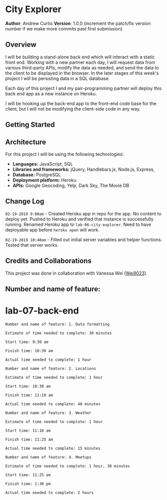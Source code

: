 # City Explorer

**Author**: Andrew Curtis
**Version**: 1.0.0 (increment the patch/fix version number if we make more commits past first submission)

## Overview

I will be building a stand-alone back end which will interact with a static front end. Working with a new partner each day, I will request data from various third-party APIs, modify the data as needed, and send the data to the client to be displayed in the browser. In the later stages of this week's project I will be persisting data in a SQL database.

Each day of this project I and my pair-programming partner will deploy this back end app as a new instance on Heroku.

I will be hooking up the back-end app to the front-end code base for the client, but I will not be modifying the client-side code in any way.

## Getting Started
<!-- What are the steps that a user must take in order to build this app on their own machine and get it running? -->

## Architecture

For this project I will be using the following technologies: 

* **Languages:** JavaScript, SQL
* **Libraries and frameworks:** jQuery, Handlebars.js, Node.js, Express, 
* **Database:** PostgreSQL
* **Deployment platform:** Heroku
* **APIs:** Google Geocoding, Yelp, Dark Sky, The Movie DB

## Change Log
<!-- Use this area to document the iterative changes made to your application as each feature is successfully implemented. Use time stamps. Here's an examples:

01-01-2001 4:59pm - Application now has a fully-functional express server, with a GET route for the location resource. -->

`02-19-2019 9:00am` - Created Heroku app in repo for the app. No content to deploy yet. Pushed to Heroku and verified that instance is successfully running. Renamed Heroku app to `lab-06-city-explorer`. Need to have deployable app before `heroku open` will work.

`02-19-2019 10:40am` - Filled out initial server variables and helper functions. Tested that server works.

## Credits and Collaborations

This project was done in collaboration with Vanessa Wei ([Wei9023](https://github.com/Wei9023)).


## Number and name of feature: 

# lab-07-back-end

```
Number and name of feature: 1. Data formatting

Estimate of time needed to complete: 30 minutes

Start time: 9:30 am

Finish time: 10:30 am

Actual time needed to complete: 1 hour
```
```
Number and name of feature: 2. Locations

Estimate of time needed to complete: 1 hour

Start time: 10:30 am

Finish time: 11:10 am

Actual time needed to complete: 40 minutes
```
```
Number and name of feature: 3. Weather

Estimate of time needed to complete: 1 hour

Start time: 11:10 am

Finish time: 11:25 am

Actual time needed to complete: 15 minutes
```
```
Number and name of feature: 4. Meetups

Estimate of time needed to complete: 1 hour, 30 minutes

Start time: 11:25 am

Finish time: 1:30 pm

Actual time needed to complete: 2 hours
```
